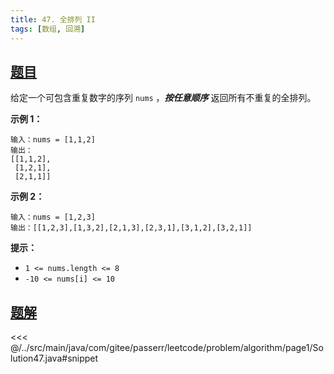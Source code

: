 ```yaml
---
title: 47. 全排列 II
tags: [数组, 回溯]
---
```



## [题目](https://leetcode.cn/problems/permutations-ii/)
给定一个可包含重复数字的序列 `nums` ，***按任意顺序*** 返回所有不重复的全排列。

**示例 1：**

```
输入：nums = [1,1,2]
输出：
[[1,1,2],
 [1,2,1],
 [2,1,1]]
```

**示例 2：**

```
输入：nums = [1,2,3]
输出：[[1,2,3],[1,3,2],[2,1,3],[2,3,1],[3,1,2],[3,2,1]]
```

**提示：**

* `1 <= nums.length <= 8`
* `-10 <= nums[i] <= 10`


## [题解](https://github.com/PasseRR/JavaLeetCode/blob/master/src/main/java/com/gitee/passerr/leetcode/problem/algorithm/page1/Solution47.java)

<<< @/../src/main/java/com/gitee/passerr/leetcode/problem/algorithm/page1/Solution47.java#snippet
